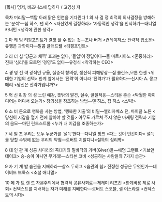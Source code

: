 [목차] 명저, 비즈니스에 답하다 / 고영성 저

목차
머리말―백탑 아래 맑은 인연을 기다린다
1 의 사 결 정
최적의 의사결정을 방해하는 ‘분석’―칩 히스, 댄 히스
<자신있게 결정하라>
‘자동적인 생각’을 인식하기―대니얼 카너먼 <생각에 관한 생각>

2 마 케 팅
티핑포인트가 결코 풀 수 없는 것―조나 버거
<컨테이저스: 전략적 입소문>
유행은 과학이다―말콤 글래드웰 <티핑포인트>

3 리 더 십
‘당근과 채찍’ 효과는 없다, ‘몰입’이 정답이다―폴 마르시아노 <존중하라>
진짜 ‘심리’를 모르면 ‘경영’도 없다―유정식 <착각하는 CEO>

4 경 영 전 략
광적인 규율, 실증적 창의성, 생산적 피해망상―짐 콜린스,모튼 한센 <위대한 기업의 선택>
한계 앞에서는 ‘전략’이 아니라 ‘전략가’가 필요하다―신시아 A. 몽고메리 <당신은 전략가입니까?>

5 혁 신 & 창 의 성
느린 예감, 뜻밖의 발견, 실수, 굴절적응―스티븐 존슨 <탁월한 아이디어는 어디서 오는가>
창의성을 창조하는 방법―댄 히스, 칩 히스 <스틱!>

6 소 비
돈으로 행복을 사는 방법, ‘행복한 지출’의 비밀―엘리자베스 던, 마이클 노튼 <당신이 지갑을 열기 전에 알아야 할 것들>
아무도 가르쳐 주지 않은 마케팅 전략과 기업의 음모―마틴 린드스트롬 <누가 내 지갑을 조종하는가>

7 세 일 즈
우리는 모두 누군가를 ‘설득’한다―다니엘 핑크 <파는 것이 인간이다>
설득을 당할 수밖에 없는 우리의 약점―로버트 치알디니<설득의 심리학>

8 대 인 관 계
성공 사다리의 꼭대기와 밑바닥의 기버(Giver)들―애덤 그랜트 <기브앤테이크>
승-승이 아니면 무거래!―스티븐 코비 <성공하는 사람들의 7가지 습관>

9 자 기 계 발
습관을 지배하라―찰스 두히그 <습관의 힘>
진정한 성공은 무엇인가―데이비드 브룩스 <소셜 애니멀>

10 메 가 트 렌 드
자본주의에서 협력적 공유사회로―제레미 리프킨 <한계비용 제로 사회>
컨텍스트를 지배하는 자가 미래를 지배한다―로버트 스코블, 셸 이스라엘 <컨텍스트의 시대>
